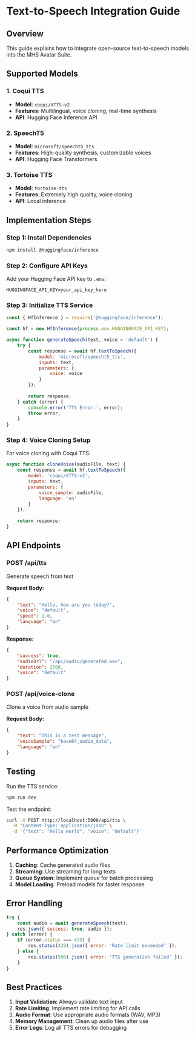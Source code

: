 # Text-to-Speech Integration Guide

## Overview

This guide explains how to integrate open-source text-to-speech models into the MHS Avatar Suite.

## Supported Models

### 1. Coqui TTS
- **Model**: `coqui/XTTS-v2`
- **Features**: Multilingual, voice cloning, real-time synthesis
- **API**: Hugging Face Inference API

### 2. SpeechT5
- **Model**: `microsoft/speecht5_tts`
- **Features**: High-quality synthesis, customizable voices
- **API**: Hugging Face Transformers

### 3. Tortoise TTS
- **Model**: `tortoise-tts`
- **Features**: Extremely high quality, voice cloning
- **API**: Local inference

## Implementation Steps

### Step 1: Install Dependencies

```bash
npm install @huggingface/inference
```

### Step 2: Configure API Keys

Add your Hugging Face API key to `.env`:

```env
HUGGINGFACE_API_KEY=your_api_key_here
```

### Step 3: Initialize TTS Service

```javascript
const { HfInference } = require('@huggingface/inference');

const hf = new HfInference(process.env.HUGGINGFACE_API_KEY);

async function generateSpeech(text, voice = 'default') {
    try {
        const response = await hf.textToSpeech({
            model: 'microsoft/speecht5_tts',
            inputs: text,
            parameters: {
                voice: voice
            }
        });
        
        return response;
    } catch (error) {
        console.error('TTS Error:', error);
        throw error;
    }
}
```

### Step 4: Voice Cloning Setup

For voice cloning with Coqui TTS:

```javascript
async function cloneVoice(audioFile, text) {
    const response = await hf.textToSpeech({
        model: 'coqui/XTTS-v2',
        inputs: text,
        parameters: {
            voice_sample: audioFile,
            language: 'en'
        }
    });
    
    return response;
}
```

## API Endpoints

### POST /api/tts
Generate speech from text

**Request Body:**
```json
{
    "text": "Hello, how are you today?",
    "voice": "default",
    "speed": 1.0,
    "language": "en"
}
```

**Response:**
```json
{
    "success": true,
    "audioUrl": "/api/audio/generated.wav",
    "duration": 2500,
    "voice": "default"
}
```

### POST /api/voice-clone
Clone a voice from audio sample

**Request Body:**
```json
{
    "text": "This is a test message",
    "voiceSample": "base64_audio_data",
    "language": "en"
}
```

## Testing

Run the TTS service:

```bash
npm run dev
```

Test the endpoint:

```bash
curl -X POST http://localhost:5000/api/tts \
  -H "Content-Type: application/json" \
  -d '{"text": "Hello world", "voice": "default"}'
```

## Performance Optimization

1. **Caching**: Cache generated audio files
2. **Streaming**: Use streaming for long texts
3. **Queue System**: Implement queue for batch processing
4. **Model Loading**: Preload models for faster response

## Error Handling

```javascript
try {
    const audio = await generateSpeech(text);
    res.json({ success: true, audio });
} catch (error) {
    if (error.status === 429) {
        res.status(429).json({ error: 'Rate limit exceeded' });
    } else {
        res.status(500).json({ error: 'TTS generation failed' });
    }
}
```

## Best Practices

1. **Input Validation**: Always validate text input
2. **Rate Limiting**: Implement rate limiting for API calls
3. **Audio Format**: Use appropriate audio formats (WAV, MP3)
4. **Memory Management**: Clean up audio files after use
5. **Error Logs**: Log all TTS errors for debugging
